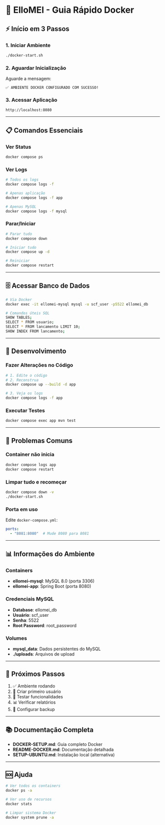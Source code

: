 # 🚀 ElloMEI - Guia Rápido Docker

## ⚡ Início em 3 Passos

### 1. Iniciar Ambiente

```bash
./docker-start.sh
```

### 2. Aguardar Inicialização

Aguarde a mensagem:
```
✅ AMBIENTE DOCKER CONFIGURADO COM SUCESSO!
```

### 3. Acessar Aplicação

```
http://localhost:8080
```

---

## 📋 Comandos Essenciais

### Ver Status

```bash
docker compose ps
```

### Ver Logs

```bash
# Todos os logs
docker compose logs -f

# Apenas aplicação
docker compose logs -f app

# Apenas MySQL
docker compose logs -f mysql
```

### Parar/Iniciar

```bash
# Parar tudo
docker compose down

# Iniciar tudo
docker compose up -d

# Reiniciar
docker compose restart
```

---

## 🗄️ Acessar Banco de Dados

```bash
# Via Docker
docker exec -it ellomei-mysql mysql -u scf_user -p5522 ellomei_db

# Comandos úteis SQL
SHOW TABLES;
SELECT * FROM usuario;
SELECT * FROM lancamento LIMIT 10;
SHOW INDEX FROM lancamento;
```

---

## 🔧 Desenvolvimento

### Fazer Alterações no Código

```bash
# 1. Edite o código
# 2. Reconstrua
docker compose up --build -d app

# 3. Veja os logs
docker compose logs -f app
```

### Executar Testes

```bash
docker compose exec app mvn test
```

---

## 🐛 Problemas Comuns

### Container não inicia

```bash
docker compose logs app
docker compose restart
```

### Limpar tudo e recomeçar

```bash
docker compose down -v
./docker-start.sh
```

### Porta em uso

Edite `docker-compose.yml`:
```yaml
ports:
  - "8081:8080"  # Mude 8080 para 8081
```

---

## 📊 Informações do Ambiente

### Containers
- **ellomei-mysql**: MySQL 8.0 (porta 3306)
- **ellomei-app**: Spring Boot (porta 8080)

### Credenciais MySQL
- **Database**: ellomei_db
- **Usuário**: scf_user
- **Senha**: 5522
- **Root Password**: root_password

### Volumes
- **mysql_data**: Dados persistentes do MySQL
- **./uploads**: Arquivos de upload

---

## 🎯 Próximos Passos

1. ✅ Ambiente rodando
2. 📝 Criar primeiro usuário
3. 🧪 Testar funcionalidades
4. 📊 Verificar relatórios
5. 🔐 Configurar backup

---

## 📚 Documentação Completa

- **DOCKER-SETUP.md**: Guia completo Docker
- **README-DOCKER.md**: Documentação detalhada
- **SETUP-UBUNTU.md**: Instalação local (alternativa)

---

## 🆘 Ajuda

```bash
# Ver todos os containers
docker ps -a

# Ver uso de recursos
docker stats

# Limpar sistema Docker
docker system prune -a
```

